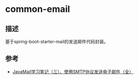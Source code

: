 # common-email
## 描述
基于spring-boot-starter-mail的发送邮件代码封装。
## 参考
* [JavaMail学习笔记（三）、使用SMTP协议发送电子邮件（全）](http://www.2cto.com/kf/201206/136649.html)

